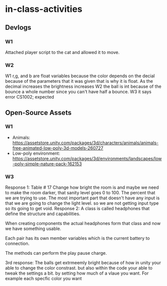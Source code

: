 # in-class-activities
## Devlogs
### W1
Attached player script to the cat and allowed it to move.

### W2
W1 r,g, and b are float variables because the color depends on the decial because of the parameters that it was given that is why it is float. 
As the decimal increases the brightness increases 
W2 the ball is int because of the bounce a whole number since you can't have half a bounce. 
W3 it says error CS1002; expected 
## Open-Source Assets
### W1
- Animals: https://assetstore.unity.com/packages/3d/characters/animals/animals-free-animated-low-poly-3d-models-260727 
- Low-poly environment: https://assetstore.unity.com/packages/3d/environments/landscapes/low-poly-simple-nature-pack-162153 

### W3 
Response 1: Table # 17 
 Change how bright the room is and maybe we need to make the room darker, that sanity level goes 0 to 100. 
 The percent that we are trying to use. The most important part that doesn't have any input is that we are going to change the light level. 
  so we are not getting input type so its going to get void. 
Response 2: 
 A class is called headphones that define the structure and capabilities. 

When creating components the actual headphones form that class  and now we have something usable. 

Each pair has its own member variables which is the current battery to connection. 

The methods can perform the play pause charge.

3rd response:  The balls get extrmeemly bright because of how in unity your able to change the color constrast. but also within the code your able to tweak the settings a bit. by setting how much of a vlaue you want. For example each specfic color you want 
